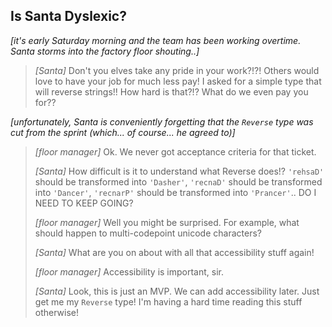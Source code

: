 ## Is Santa Dyslexic?

_\[it's early Saturday morning and the team has been working overtime. Santa storms into the factory floor shouting..\]_

> _\[Santa\]_ Don't you elves take any pride in your work?!?! Others would love to have your job for much less pay! I asked for a simple type that will reverse strings!! How hard is that?!? What do we even pay you for??

_\[unfortunately, Santa is conveniently forgetting that the `Reverse` type was cut from the sprint (which... of course... he agreed to)\]_

> _\[floor manager\]_ Ok. We never got acceptance criteria for that ticket.
>
> _\[Santa\]_ How difficult is it to understand what Reverse does!? `'rehsaD'` should be transformed into `'Dasher'`, `'recnaD'` should be transformed into `'Dancer'`, `'recnarP'` should be transformed into `'Prancer'`.. DO I NEED TO KEEP GOING?
>
> _\[floor manager\]_ Well you might be surprised. For example, what should happen to multi-codepoint unicode characters?
>
> _\[Santa\]_ What are you on about with all that accessibility stuff again!
>
> _\[floor manager\]_ Accessibility is important, sir.
>
> _\[Santa\]_ Look, this is just an MVP. We can add accessibility later. Just get me my `Reverse` type! I'm having a hard time reading this stuff otherwise!
